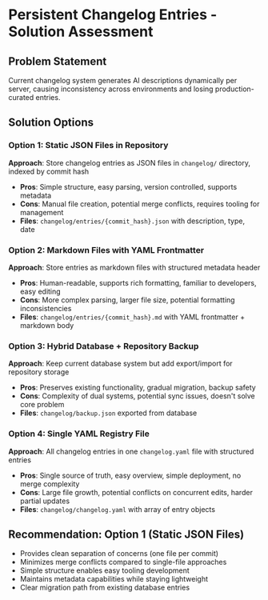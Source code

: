 # Persistent Changelog Entries - Solution Assessment

## Problem Statement
Current changelog system generates AI descriptions dynamically per server, causing inconsistency across environments and losing production-curated entries.

## Solution Options

### Option 1: Static JSON Files in Repository
**Approach**: Store changelog entries as JSON files in `changelog/` directory, indexed by commit hash
- **Pros**: Simple structure, easy parsing, version controlled, supports metadata
- **Cons**: Manual file creation, potential merge conflicts, requires tooling for management
- **Files**: `changelog/entries/{commit_hash}.json` with description, type, date

### Option 2: Markdown Files with YAML Frontmatter  
**Approach**: Store entries as markdown files with structured metadata header
- **Pros**: Human-readable, supports rich formatting, familiar to developers, easy editing
- **Cons**: More complex parsing, larger file size, potential formatting inconsistencies
- **Files**: `changelog/entries/{commit_hash}.md` with YAML frontmatter + markdown body

### Option 3: Hybrid Database + Repository Backup
**Approach**: Keep current database system but add export/import for repository storage
- **Pros**: Preserves existing functionality, gradual migration, backup safety
- **Cons**: Complexity of dual systems, potential sync issues, doesn't solve core problem
- **Files**: `changelog/backup.json` exported from database

### Option 4: Single YAML Registry File
**Approach**: All changelog entries in one `changelog.yaml` file with structured entries
- **Pros**: Single source of truth, easy overview, simple deployment, no merge complexity
- **Cons**: Large file growth, potential conflicts on concurrent edits, harder partial updates
- **Files**: `changelog/changelog.yaml` with array of entry objects

## Recommendation: Option 1 (Static JSON Files)
- Provides clean separation of concerns (one file per commit)
- Minimizes merge conflicts compared to single-file approaches  
- Simple structure enables easy tooling development
- Maintains metadata capabilities while staying lightweight
- Clear migration path from existing database entries